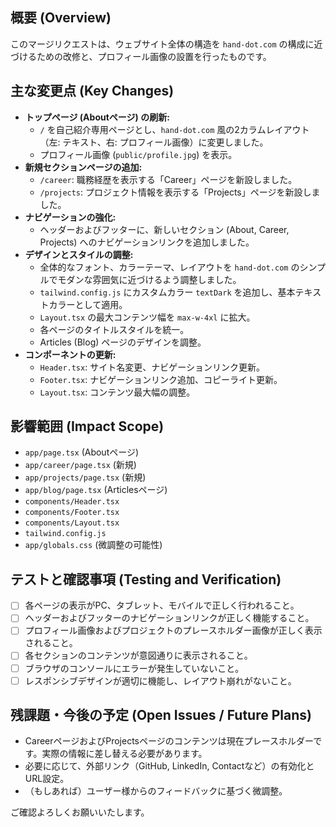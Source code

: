 ## 概要 (Overview)

このマージリクエストは、ウェブサイト全体の構造を `hand-dot.com` の構成に近づけるための改修と、プロフィール画像の設置を行ったものです。

## 主な変更点 (Key Changes)

- **トップページ (Aboutページ) の刷新:**
    - `/` を自己紹介専用ページとし、`hand-dot.com` 風の2カラムレイアウト（左: テキスト、右: プロフィール画像）に変更しました。
    - プロフィール画像 (`public/profile.jpg`) を表示。
- **新規セクションページの追加:**
    - `/career`: 職務経歴を表示する「Career」ページを新設しました。
    - `/projects`: プロジェクト情報を表示する「Projects」ページを新設しました。
- **ナビゲーションの強化:**
    - ヘッダーおよびフッターに、新しいセクション (About, Career, Projects) へのナビゲーションリンクを追加しました。
- **デザインとスタイルの調整:**
    - 全体的なフォント、カラーテーマ、レイアウトを `hand-dot.com` のシンプルでモダンな雰囲気に近づけるよう調整しました。
    - `tailwind.config.js` にカスタムカラー `textDark` を追加し、基本テキストカラーとして適用。
    - `Layout.tsx` の最大コンテンツ幅を `max-w-4xl` に拡大。
    - 各ページのタイトルスタイルを統一。
    - Articles (Blog) ページのデザインを調整。
- **コンポーネントの更新:**
    - `Header.tsx`: サイト名変更、ナビゲーションリンク更新。
    - `Footer.tsx`: ナビゲーションリンク追加、コピーライト更新。
    - `Layout.tsx`: コンテンツ最大幅の調整。

## 影響範囲 (Impact Scope)

- `app/page.tsx` (Aboutページ)
- `app/career/page.tsx` (新規)
- `app/projects/page.tsx` (新規)
- `app/blog/page.tsx` (Articlesページ)
- `components/Header.tsx`
- `components/Footer.tsx`
- `components/Layout.tsx`
- `tailwind.config.js`
- `app/globals.css` (微調整の可能性)

## テストと確認事項 (Testing and Verification)

- [ ] 各ページの表示がPC、タブレット、モバイルで正しく行われること。
- [ ] ヘッダーおよびフッターのナビゲーションリンクが正しく機能すること。
- [ ] プロフィール画像およびプロジェクトのプレースホルダー画像が正しく表示されること。
- [ ] 各セクションのコンテンツが意図通りに表示されること。
- [ ] ブラウザのコンソールにエラーが発生していないこと。
- [ ] レスポンシブデザインが適切に機能し、レイアウト崩れがないこと。

## 残課題・今後の予定 (Open Issues / Future Plans)

- CareerページおよびProjectsページのコンテンツは現在プレースホルダーです。実際の情報に差し替える必要があります。
- 必要に応じて、外部リンク（GitHub, LinkedIn, Contactなど）の有効化とURL設定。
- （もしあれば）ユーザー様からのフィードバックに基づく微調整。

ご確認よろしくお願いいたします。